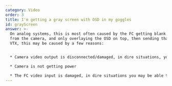 ```yaml
---
category: Video
order: 3
title: I'm getting a gray screen with OSD in my goggles
id: grayScreen
answer: >-
  On analog systems, this is most often caused by the FC getting blank video
  from the camera, and only overlaying the OSD on top, then sending that to the
  VTX, this may be caused by a few reasons:


  * Camera video output is disconnected/damaged, in dire situations, you can solder directly to the plug

  * Camera is not getting power

  * The FC video input is damaged, in dire situations you may be able to connect the camera video to the OSD chip video input
---
```

